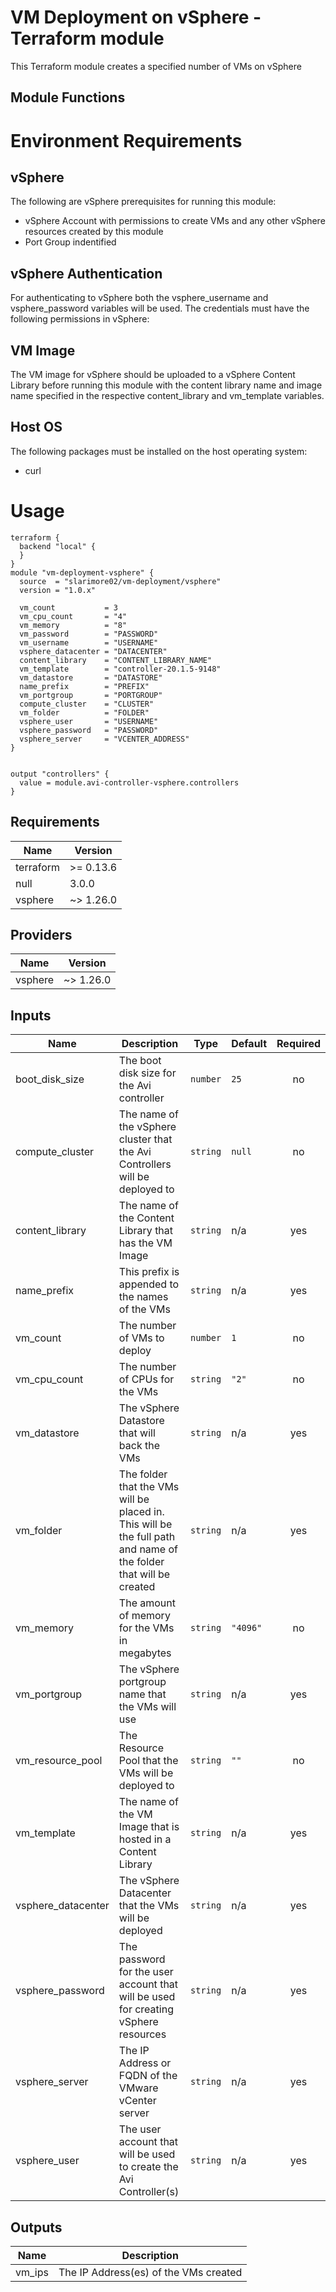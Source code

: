# VM Deployment on vSphere - Terraform module
This Terraform module creates a specified  number of VMs on vSphere

## Module Functions
# Environment Requirements

## vSphere
The following are vSphere prerequisites for running this module:
* vSphere Account with permissions to create VMs and any other vSphere resources created by this module
* Port Group indentified

## vSphere Authentication
For authenticating to vSphere both the vsphere_username and vsphere_password variables will be used. The credentials must have the following permissions in vSphere:

## VM Image
The VM image for vSphere should be uploaded to a vSphere Content Library before running this module with the content library name and image name specified in the respective content_library and vm_template variables. 
## Host OS 
The following packages must be installed on the host operating system:
* curl 

# Usage
```hcl
terraform {
  backend "local" {
  }
}
module "vm-deployment-vsphere" {
  source  = "slarimore02/vm-deployment/vsphere"
  version = "1.0.x"
  
  vm_count           = 3
  vm_cpu_count       = "4"
  vm_memory          = "8"
  vm_password        = "PASSWORD"
  vm_username        = "USERNAME"
  vsphere_datacenter = "DATACENTER"
  content_library    = "CONTENT_LIBRARY_NAME"
  vm_template        = "controller-20.1.5-9148"
  vm_datastore       = "DATASTORE"
  name_prefix        = "PREFIX"
  vm_portgroup       = "PORTGROUP"
  compute_cluster    = "CLUSTER"
  vm_folder          = "FOLDER"
  vsphere_user       = "USERNAME"
  vsphere_password   = "PASSWORD"
  vsphere_server     = "VCENTER_ADDRESS"
}


output "controllers" {
  value = module.avi-controller-vsphere.controllers
}
```


<!-- BEGINNING OF PRE-COMMIT-TERRAFORM DOCS HOOK -->
## Requirements

| Name | Version |
|------|---------|
| terraform | >= 0.13.6 |
| null | 3.0.0 |
| vsphere | ~> 1.26.0 |

## Providers

| Name | Version |
|------|---------|
| vsphere | ~> 1.26.0 |

## Inputs

| Name | Description | Type | Default | Required |
|------|-------------|------|---------|:--------:|
| boot\_disk\_size | The boot disk size for the Avi controller | `number` | `25` | no |
| compute\_cluster | The name of the vSphere cluster that the Avi Controllers will be deployed to | `string` | `null` | no |
| content\_library | The name of the Content Library that has the VM Image | `string` | n/a | yes |
| name\_prefix | This prefix is appended to the names of the VMs | `string` | n/a | yes |
| vm\_count | The number of VMs to deploy | `number` | `1` | no |
| vm\_cpu\_count | The number of CPUs for the VMs | `string` | `"2"` | no |
| vm\_datastore | The vSphere Datastore that will back the VMs | `string` | n/a | yes |
| vm\_folder | The folder that the VMs will be placed in. This will be the full path and name of the folder that will be created | `string` | n/a | yes |
| vm\_memory | The amount of memory for the VMs in megabytes | `string` | `"4096"` | no |
| vm\_portgroup | The vSphere portgroup name that the VMs will use | `string` | n/a | yes |
| vm\_resource\_pool | The Resource Pool that the VMs will be deployed to | `string` | `""` | no |
| vm\_template | The name of the VM Image that is hosted in a Content Library | `string` | n/a | yes |
| vsphere\_datacenter | The vSphere Datacenter that the VMs will be deployed | `string` | n/a | yes |
| vsphere\_password | The password for the user account that will be used for creating vSphere resources | `string` | n/a | yes |
| vsphere\_server | The IP Address or FQDN of the VMware vCenter server | `string` | n/a | yes |
| vsphere\_user | The user account that will be used to create the Avi Controller(s) | `string` | n/a | yes |

## Outputs

| Name | Description |
|------|-------------|
| vm\_ips | The IP Address(es) of the VMs created |

<!-- END OF PRE-COMMIT-TERRAFORM DOCS HOOK -->
